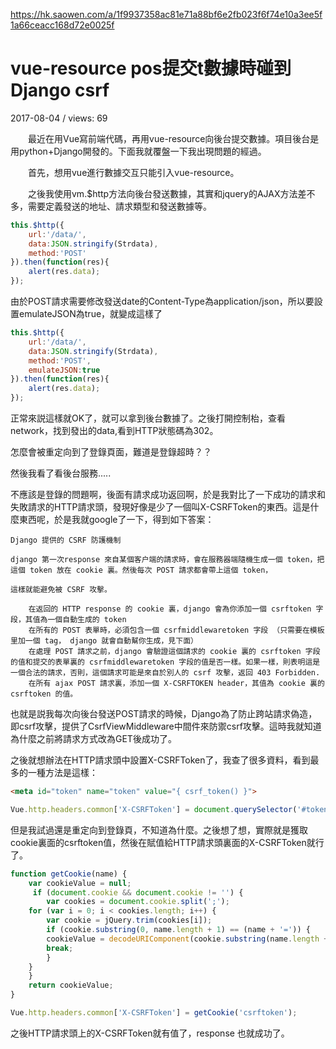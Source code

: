 https://hk.saowen.com/a/1f9937358ac81e71a88bf6e2fb023f6f74e10a3ee5f1a66ceacc168d72e0025f
# vue-resource pos提交t數據時碰到Django csrf
2017-08-04 / views: 69

　　最近在用Vue寫前端代碼，再用vue-resource向後台提交數據。項目後台是用python+Django開發的。下面我就覆盤一下我出現問題的經過。

　　首先，想用vue進行數據交互只能引入vue-resource。

<script src="js/vue.js"></script>
<script src="js/vue-resource.js" ></script>

　　之後我使用vm.$http方法向後台發送數據，其實和jquery的AJAX方法差不多，需要定義發送的地址、請求類型和發送數據等。
```js
this.$http({
    url:'/data/',
    data:JSON.stringify(Strdata),
    method:'POST'
}).then(function(res){
    alert(res.data);                    
});
```
由於POST請求需要修改發送date的Content-Type為application/json，所以要設置emulateJSON為true，就變成這樣了
```js
this.$http({
    url:'/data/',
    data:JSON.stringify(Strdata),
    method:'POST',
    emulateJSON:true
}).then(function(res){
    alert(res.data);                    
});
```
正常來説這樣就OK了，就可以拿到後台數據了。之後打開控制枱，查看network，找到發出的data,看到HTTP狀態碼為302。

怎麼會被重定向到了登錄頁面，難道是登錄超時？？

 

然後我看了看後台服務.....

不應該是登錄的問題啊，後面有請求成功返回啊，於是我對比了一下成功的請求和失敗請求的HTTP請求頭，發現好像是少了一個叫X-CSRFToken的東西。這是什麼東西呢，於是我就google了一下，得到如下答案：

    Django 提供的 CSRF 防護機制

    django 第一次response 來自某個客户端的請求時，會在服務器端隨機生成一個 token，把這個 token 放在 cookie 裏。然後每次 POST 請求都會帶上這個 token，

    這樣就能避免被 CSRF 攻擊。

        在返回的 HTTP response 的 cookie 裏，django 會為你添加一個 csrftoken 字段，其值為一個自動生成的 token
        在所有的 POST 表單時，必須包含一個 csrfmiddlewaretoken 字段 （只需要在模板里加一個 tag， django 就會自動幫你生成，見下面）
        在處理 POST 請求之前，django 會驗證這個請求的 cookie 裏的 csrftoken 字段的值和提交的表單裏的 csrfmiddlewaretoken 字段的值是否一樣。如果一樣，則表明這是一個合法的請求，否則，這個請求可能是來自於別人的 csrf 攻擊，返回 403 Forbidden.
        在所有 ajax POST 請求裏，添加一個 X-CSRFTOKEN header，其值為 cookie 裏的 csrftoken 的值。

 也就是説我每次向後台發送POST請求的時候，Django為了防止跨站請求偽造，即csrf攻擊，提供了CsrfViewMiddleware中間件來防禦csrf攻擊。這時我就知道為什麼之前將請求方式改為GET後成功了。

之後就想辦法在HTTP請求頭中設置X-CSRFToken了，我查了很多資料，看到最多的一種方法是這樣：

```html
<meta id="token" name="token" value="{ csrf_token() }">
```
```js
Vue.http.headers.common['X-CSRFToken'] = document.querySelector('#token').getAttribute('value');
```
但是我試過還是重定向到登錄頁，不知道為什麼。之後想了想，實際就是獲取cookie裏面的csrftoken值，然後在賦值給HTTP請求頭裏面的X-CSRFToken就行了。
```js
function getCookie(name) {
    var cookieValue = null;
     if (document.cookie && document.cookie != '') {
        var cookies = document.cookie.split(';');
    for (var i = 0; i < cookies.length; i++) {
        var cookie = jQuery.trim(cookies[i]);
        if (cookie.substring(0, name.length + 1) == (name + '=')) {
        cookieValue = decodeURIComponent(cookie.substring(name.length + 1));
        break;
        }
    }
    }
    return cookieValue;
}

Vue.http.headers.common['X-CSRFToken'] = getCookie('csrftoken');            
```
之後HTTP請求頭上的X-CSRFToken就有值了，response 也就成功了。

